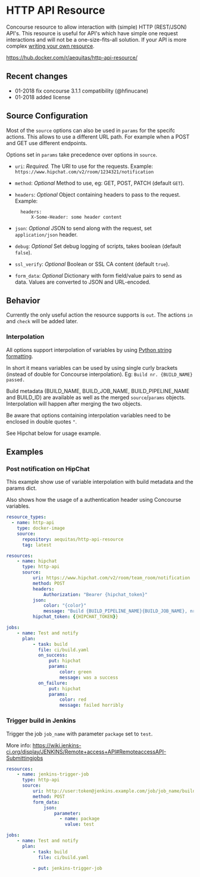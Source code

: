 # HTTP API Resource

Concourse resource to allow interaction with (simple) HTTP (REST/JSON) API's. This resource is useful for API's which have simple one request interactions and will not be a one-size-fits-all solution. If your API is more complex [writing your own resource](http://concourse.ci/implementing-resources.html).

https://hub.docker.com/r/aequitas/http-api-resource/

## Recent changes

- 01-2018 fix concourse 3.1.1 compatibility (@hfinucane)
- 01-2018 added license

## Source Configuration

Most of the `source` options can also be used in `params` for the specifc actions. This allows to use a different URL path. For example when a POST and GET use different endpoints.

Options set in `params` take precedence over options in `source`.

* `uri`: *Required.* The URI to use for the requests.
    Example: `https://www.hipchat.com/v2/room/1234321/notification`

* `method`: *Optional* Method to use, eg: GET, POST, PATCH (default `GET`).

* `headers`: *Optional* Object containing headers to pass to the request.
    Example:

        headers:
            X-Some-Header: some header content

* `json`: *Optional* JSON to send along with the request, set `application/json` header.

* `debug`: *Optional* Set debug logging of scripts, takes boolean (default `false`).

* `ssl_verify`: *Optional* Boolean or SSL CA content (default `true`).

* `form_data`: *Optional* Dictionary with form field/value pairs to send as data. Values are converted to JSON and URL-encoded.

## Behavior

Currently the only useful action the resource supports is `out`. The actions `in` and `check` will be added later.

### Interpolation

All options support interpolation of variables by using [Python string formatting](https://docs.python.org/3.5/library/stdtypes.html#str.format).

In short it means variables can be used by using single curly brackets (instead of double for Concourse interpolation). Eg: `Build nr. {BUILD_NAME} passed.`

Build metadata (BUILD_NAME, BUILD_JOB_NAME, BUILD_PIPELINE_NAME and BUILD_ID) are available as well as the merged `source`/`params` objects. Interpolation will happen after merging the two objects.

Be aware that options containing interpolation variables need to be enclosed in double quotes `"`.

See Hipchat below for usage example.

## Examples

### Post notification on HipChat

This example show use of variable interpolation with build metadata and the params dict.

Also shows how the usage of a authentication header using Concourse variables.


```yaml
resource_types:
  - name: http-api
    type: docker-image
    source:
      repository: aequitas/http-api-resource
      tag: latest

resources:
    - name: hipchat
      type: http-api
      source:
          uri: https://www.hipchat.com/v2/room/team_room/notification
          method: POST
          headers:
              Authorization: "Bearer {hipchat_token}"
          json:
              color: "{color}"
              message: "Build {BUILD_PIPELINE_NAME}{BUILD_JOB_NAME}, nr: {BUILD_NAME} {message}!"
          hipchat_token: {{HIPCHAT_TOKEN}}

jobs:
    - name: Test and notify
      plan:
          - task: build
            file: ci/build.yaml
            on_success:
                put: hipchat
                params:
                    color: green
                    message: was a success
            on_failure:
                put: hipchat
                params:
                    color: red
                    message: failed horribly

```

### Trigger build in Jenkins

Trigger the job `job_name` with parameter `package` set to `test`.

More info: https://wiki.jenkins-ci.org/display/JENKINS/Remote+access+API#RemoteaccessAPI-Submittingjobs

```yaml
resources:
    - name: jenkins-trigger-job
      type: http-api
      source:
          uri: http://user:token@jenkins.example.com/job/job_name/build
          method: POST
          form_data:
              json:
                  parameter:
                    - name: package
                      value: test

jobs:
    - name: Test and notify
      plan:
          - task: build
            file: ci/build.yaml

          - put: jenkins-trigger-job

```
